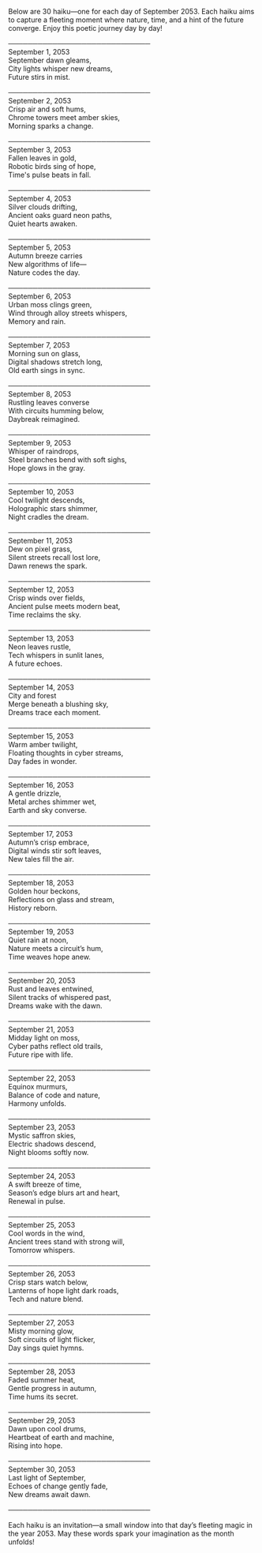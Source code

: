 Below are 30 haiku—one for each day of September 2053. Each haiku aims to capture a fleeting moment where nature, time, and a hint of the future converge. Enjoy this poetic journey day by day!

─────────────────────────────  
September 1, 2053  
September dawn gleams,  
City lights whisper new dreams,  
Future stirs in mist.  

─────────────────────────────  
September 2, 2053  
Crisp air and soft hums,  
Chrome towers meet amber skies,  
Morning sparks a change.  

─────────────────────────────  
September 3, 2053  
Fallen leaves in gold,  
Robotic birds sing of hope,  
Time's pulse beats in fall.  

─────────────────────────────  
September 4, 2053  
Silver clouds drifting,  
Ancient oaks guard neon paths,  
Quiet hearts awaken.  

─────────────────────────────  
September 5, 2053  
Autumn breeze carries  
New algorithms of life—  
Nature codes the day.  

─────────────────────────────  
September 6, 2053  
Urban moss clings green,  
Wind through alloy streets whispers,  
Memory and rain.  

─────────────────────────────  
September 7, 2053  
Morning sun on glass,  
Digital shadows stretch long,  
Old earth sings in sync.  

─────────────────────────────  
September 8, 2053  
Rustling leaves converse  
With circuits humming below,  
Daybreak reimagined.  

─────────────────────────────  
September 9, 2053  
Whisper of raindrops,  
Steel branches bend with soft sighs,  
Hope glows in the gray.  

─────────────────────────────  
September 10, 2053  
Cool twilight descends,  
Holographic stars shimmer,  
Night cradles the dream.  

─────────────────────────────  
September 11, 2053  
Dew on pixel grass,  
Silent streets recall lost lore,  
Dawn renews the spark.  

─────────────────────────────  
September 12, 2053  
Crisp winds over fields,  
Ancient pulse meets modern beat,  
Time reclaims the sky.  

─────────────────────────────  
September 13, 2053  
Neon leaves rustle,  
Tech whispers in sunlit lanes,  
A future echoes.  

─────────────────────────────  
September 14, 2053  
City and forest  
Merge beneath a blushing sky,  
Dreams trace each moment.  

─────────────────────────────  
September 15, 2053  
Warm amber twilight,  
Floating thoughts in cyber streams,  
Day fades in wonder.  

─────────────────────────────  
September 16, 2053  
A gentle drizzle,  
Metal arches shimmer wet,  
Earth and sky converse.  

─────────────────────────────  
September 17, 2053  
Autumn’s crisp embrace,  
Digital winds stir soft leaves,  
New tales fill the air.  

─────────────────────────────  
September 18, 2053  
Golden hour beckons,  
Reflections on glass and stream,  
History reborn.  

─────────────────────────────  
September 19, 2053  
Quiet rain at noon,  
Nature meets a circuit’s hum,  
Time weaves hope anew.  

─────────────────────────────  
September 20, 2053  
Rust and leaves entwined,  
Silent tracks of whispered past,  
Dreams wake with the dawn.  

─────────────────────────────  
September 21, 2053  
Midday light on moss,  
Cyber paths reflect old trails,  
Future ripe with life.  

─────────────────────────────  
September 22, 2053  
Equinox murmurs,  
Balance of code and nature,  
Harmony unfolds.  

─────────────────────────────  
September 23, 2053  
Mystic saffron skies,  
Electric shadows descend,  
Night blooms softly now.  

─────────────────────────────  
September 24, 2053  
A swift breeze of time,  
Season’s edge blurs art and heart,  
Renewal in pulse.  

─────────────────────────────  
September 25, 2053  
Cool words in the wind,  
Ancient trees stand with strong will,  
Tomorrow whispers.  

─────────────────────────────  
September 26, 2053  
Crisp stars watch below,  
Lanterns of hope light dark roads,  
Tech and nature blend.  

─────────────────────────────  
September 27, 2053  
Misty morning glow,  
Soft circuits of light flicker,  
Day sings quiet hymns.  

─────────────────────────────  
September 28, 2053  
Faded summer heat,  
Gentle progress in autumn,  
Time hums its secret.  

─────────────────────────────  
September 29, 2053  
Dawn upon cool drums,  
Heartbeat of earth and machine,  
Rising into hope.  

─────────────────────────────  
September 30, 2053  
Last light of September,  
Echoes of change gently fade,  
New dreams await dawn.  

─────────────────────────────  

Each haiku is an invitation—a small window into that day’s fleeting magic in the year 2053. May these words spark your imagination as the month unfolds!
